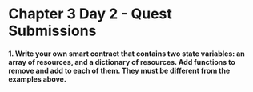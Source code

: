 # Chapter 3 Day 2 - Quest Submissions

#### 1. Write your own smart contract that contains two state variables: an array of resources, and a dictionary of resources. Add functions to remove and add to each of them. They must be different from the examples above.
